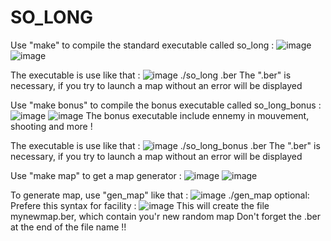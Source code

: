 # SO_LONG

Use "make" to compile the standard executable called so_long :
![image](https://github.com/ArhKaZ/SO_LONG/assets/59173332/b3c6ab14-22a0-4d1b-be69-6ce2fc4dc6fc)
![image](https://github.com/ArhKaZ/SO_LONG/assets/59173332/dc7488f9-2558-44ec-9c9d-125d04cc2db3)

The executable is use like that : 
![image](https://github.com/ArhKaZ/SO_LONG/assets/59173332/6b9c09cf-4359-4d7f-8ae5-e12e138ee68a)
./so_long <map>.ber 
The ".ber" is necessary, if you try to launch a map without an error will be displayed

Use "make bonus" to compile the bonus executable called so_long_bonus : 
![image](https://github.com/ArhKaZ/SO_LONG/assets/59173332/8fd309d2-84fd-4e78-a68f-d7afdb770571)
![image](https://github.com/ArhKaZ/SO_LONG/assets/59173332/c975a419-bbb9-443a-8502-0f4e90f53079)
The bonus executable include ennemy in mouvement, shooting and more !


The executable is use like that : 
![image](https://github.com/ArhKaZ/SO_LONG/assets/59173332/248cf619-c3fe-4011-8c5b-a596e9aa48cc)
./so_long_bonus <map>.ber 
The ".ber" is necessary, if you try to launch a map without an error will be displayed


Use "make map" to get a map generator :
![image](https://github.com/ArhKaZ/SO_LONG/assets/59173332/56c3c42e-d13a-48d0-83b2-3fcd1e456554)
![image](https://github.com/ArhKaZ/SO_LONG/assets/59173332/923ed4d7-08d8-4f69-ba3a-ce072f0eff64)

To generate map, use "gen_map" like that : 
![image](https://github.com/ArhKaZ/SO_LONG/assets/59173332/b30f7c0b-32d9-42a3-bf8f-74c1c4a19cb3)
./gen_map <height> <width> <walls probability> <collectible> optional:<ennemies>
Prefere this syntax for facility : 
![image](https://github.com/ArhKaZ/SO_LONG/assets/59173332/cd0c1607-1e5b-4592-9c71-4c540e33606c)
This will create the file mynewmap.ber, which contain you'r new random map
Don't forget the .ber at the end of the file name !!
